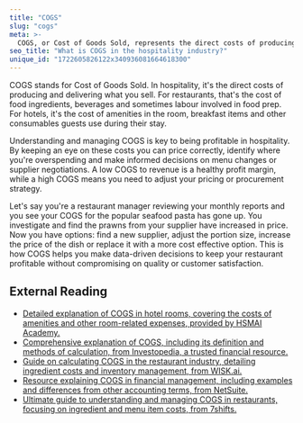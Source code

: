 ```yaml
---
title: "COGS"
slug: "cogs"
meta: >-
  COGS, or Cost of Goods Sold, represents the direct costs of producing the goods sold by restaurants, cafes, and bars, including ingredients and labour.
seo_title: "What is COGS in the hospitality industry?"
unique_id: "1722605826122x340936081664618300"
---
```


COGS stands for Cost of Goods Sold. In hospitality, it's the direct costs of producing and delivering what you sell. For restaurants, that's the cost of food ingredients, beverages and sometimes labour involved in food prep. For hotels, it's the cost of amenities in the room, breakfast items and other consumables guests use during their stay.

Understanding and managing COGS is key to being profitable in hospitality. By keeping an eye on these costs you can price correctly, identify where you're overspending and make informed decisions on menu changes or supplier negotiations. A low COGS to revenue is a healthy profit margin, while a high COGS means you need to adjust your pricing or procurement strategy.

Let's say you're a restaurant manager reviewing your monthly reports and you see your COGS for the popular seafood pasta has gone up. You investigate and find the prawns from your supplier have increased in price. Now you have options: find a new supplier, adjust the portion size, increase the price of the dish or replace it with a more cost effective option. This is how COGS helps you make data-driven decisions to keep your restaurant profitable without compromising on quality or customer satisfaction.

## External Reading

- [Detailed explanation of COGS in hotel rooms, covering the costs of amenities and other room-related expenses, provided by HSMAI Academy.](https://hsmaiacademy.org/glossary/cost-of-goods-sold-cogs-hotel-rooms/)
- [Comprehensive explanation of COGS, including its definition and methods of calculation, from Investopedia, a trusted financial resource.](https://www.investopedia.com/terms/c/cogs.asp)
- [Guide on calculating COGS in the restaurant industry, detailing ingredient costs and inventory management, from WISK.ai.](https://www.wisk.ai/blog/how-to-calculate-a-restaurant-cost-of-goods-sold)
- [Resource explaining COGS in financial management, including examples and differences from other accounting terms, from NetSuite.](https://www.netsuite.com/portal/resource/articles/financial-management/cost-of-goods-sold-cogs.shtml)
- [Ultimate guide to understanding and managing COGS in restaurants, focusing on ingredient and menu item costs, from 7shifts.](https://www.7shifts.com/blog/restaurant-cost-of-goods-sold/)